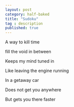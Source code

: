 ```yaml
---
layout: post
category: half-baked
title: "Sudoku"
tag : description
published: true
---
```


A way to kill time

fill the void in between

Keeps my mind tuned in

Like leaving the engine running

In a getaway car

Does not get you anywhere

But gets you there faster
